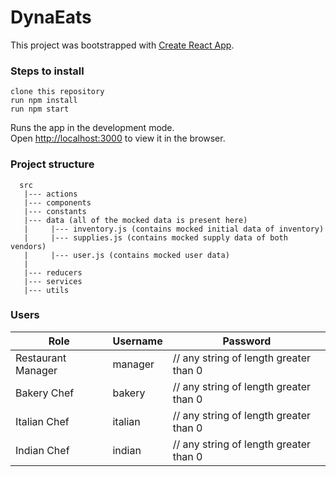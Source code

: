 # DynaEats

This project was bootstrapped with [Create React App](https://github.com/facebook/create-react-app).

### Steps to install
```
clone this repository
run npm install
run npm start
```
Runs the app in the development mode.<br />
Open [http://localhost:3000](http://localhost:3000) to view it in the browser.

### Project structure
```
  src
   |--- actions
   |--- components
   |--- constants
   |--- data (all of the mocked data is present here)
   |     |--- inventory.js (contains mocked initial data of inventory)
   |     |--- supplies.js (contains mocked supply data of both vendors)
   |     |--- user.js (contains mocked user data)
   |
   |--- reducers
   |--- services
   |--- utils
```

### Users
| Role | Username  | Password  |
| ------- | --- | --- |
| Restaurant Manager | manager | // any string of length greater than 0 |
| Bakery Chef | bakery | // any string of length greater than 0 |
| Italian Chef | italian | // any string of length greater than 0 |
| Indian Chef | indian | // any string of length greater than 0 |
